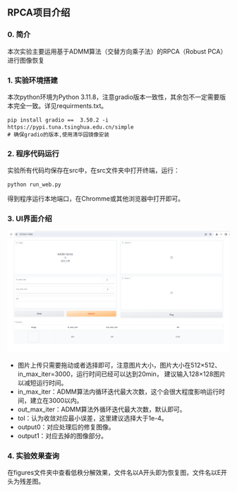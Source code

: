 ## RPCA项目介绍
### 0. 简介
本次实验主要运用基于ADMM算法（交替方向乘子法）的RPCA（Robust PCA）进行图像恢复
### 1. 实验环境搭建
本次python环境为Python 3.11.8，注意gradio版本一致性，其余包不一定需要版本完全一致。详见requirments.txt。
```
pip install gradio ==  3.50.2 -i https://pypi.tuna.tsinghua.edu.cn/simple
# 确保gradio的版本,使用清华园镜像安装
```

### 2. 程序代码运行 
实验所有代码均保存在src中，在src文件夹中打开终端，运行：
```
python run_web.py
```
得到程序运行本地端口，在Chromme或其他浏览器中打开即可。

### 3. UI界面介绍
![UI展示](figures/README_pic1.png)
- 图片上传只需要拖动或者选择即可，注意图片大小，图片大小在512×512、in_max_iter=3000，运行时间已经可以达到20min，
  建议输入128×128图片以减短运行时间。
- in_max_iter：ADMM算法内循环迭代最大次数，这个会很大程度影响运行时间，建立在3000以内。
- out_max_iter：ADMM算法外循环迭代最大次数，默认即可。
- tol：认为收敛对应最小误差，这里建议选择大于1e-4。
- output0：对应处理后的修复图像。
- output1：对应去掉的图像部分。

### 4. 实验效果查询
在figures文件夹中查看低秩分解效果，文件名以A开头即为恢复图，文件名以E开头为残差图。